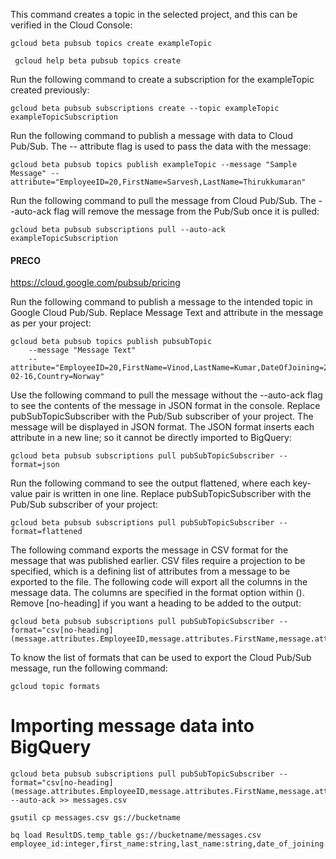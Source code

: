 

This command creates a topic in the selected project, and this can be verified in the Cloud Console:
```
gcloud beta pubsub topics create exampleTopic
```
```
 gcloud help beta pubsub topics create
```


Run the following command to create a subscription for the exampleTopic created previously:
```
gcloud beta pubsub subscriptions create --topic exampleTopic exampleTopicSubscription
```

Run the following command to publish a message with data to Cloud Pub/Sub. The -- attribute flag is used to pass the data with the message:
```
gcloud beta pubsub topics publish exampleTopic --message "Sample Message" --attribute="EmployeeID=20,FirstName=Sarvesh,LastName=Thirukkumaran"
```


Run the following command to pull the message from Cloud Pub/Sub. 
The --auto-ack flag will remove the message from the Pub/Sub once it is pulled:
```
gcloud beta pubsub subscriptions pull --auto-ack exampleTopicSubscription
``` 

#### PRECO
https://cloud.google.com/pubsub/pricing


Run the following command to publish a message to the intended topic in Google Cloud Pub/Sub. Replace Message Text and attribute in the message as per your project:
```
gcloud beta pubsub topics publish pubsubTopic 
	--message "Message Text" 
	--attribute="EmployeeID=20,FirstName=Vinod,LastName=Kumar,DateOfJoining=2016-02-16,Country=Norway"
```

Use the following command to pull the message without the --auto-ack flag to see the contents of the message in JSON format in the console. Replace pubSubTopicSubscriber with the Pub/Sub subscriber of your project. The message will be displayed in JSON format. The JSON format inserts each attribute in a new line; so it cannot be directly imported to BigQuery:
```
gcloud beta pubsub subscriptions pull pubSubTopicSubscriber --format=json
```


Run the following command to see the output flattened, where each key-value pair is written in one line. Replace pubSubTopicSubscriber with the Pub/Sub subscriber of your project:
```
gcloud beta pubsub subscriptions pull pubSubTopicSubscriber --format=flattened
```

The following command exports the message in CSV format for the message that was published earlier. CSV files require a projection to be specified, which is a defining list of attributes from a message to be exported to the file. The following code will export all the columns in the message data. The columns are specified in the format option within (). Remove [no-heading] if you want a heading to be added to the output:
```
gcloud beta pubsub subscriptions pull pubSubTopicSubscriber --format="csv[no-heading](message.attributes.EmployeeID,message.attributes.FirstName,message.attributes.LastName,message.attributes.DateOfJoining,message.attributes.Country)"
```

To know the list of formats that can be used to export the Cloud Pub/Sub message, run the following command:
```
gcloud topic formats
```


# Importing message data into BigQuery

```
gcloud beta pubsub subscriptions pull pubSubTopicSubscriber --format="csv[no-heading](message.attributes.EmployeeID,message.attributes.FirstName,message.attributes.LastName,message.attributes.DateOfJoining,message.attributes.Country)" --auto-ack >> messages.csv

gsutil cp messages.csv gs://bucketname

bq load ResultDS.temp_table gs://bucketname/messages.csv employee_id:integer,first_name:string,last_name:string,date_of_joining:datetime,country:string


```


